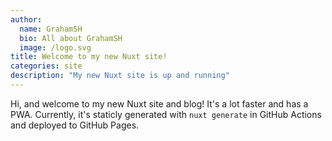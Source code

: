 ```yaml
---
author:
  name: GrahamSH
  bio: All about GrahamSH
  image: /logo.svg
title: Welcome to my new Nuxt site!
categories: site
description: "My new Nuxt site is up and running"
---
```


Hi, and welcome to my new Nuxt site and blog! It's a lot faster and has a PWA. Currently, it's staticly generated with `nuxt generate` in GitHub Actions and deployed to GitHub Pages.
